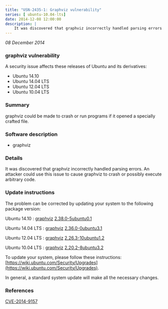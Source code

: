 ```yaml
---
title: "USN-2435-1: Graphviz vulnerability"
series: [ ubuntu-10.04-lts]
date: 2014-12-08 12:00:00
description: |
    It was discovered that graphviz incorrectly handled parsing errors. An attacker could use this issue to cause graphviz to crash or possibly execute arbitrary code. 
--- 
```

 
 

*08 December 2014*

### graphviz vulnerability

A security issue affects these releases of Ubuntu and its derivatives:

* Ubuntu 14.10
* Ubuntu 14.04 LTS
* Ubuntu 12.04 LTS
* Ubuntu 10.04 LTS

### Summary

graphviz could be made to crash or run programs if it opened a specially crafted file.

### Software description

* graphviz 

### Details

It was discovered that graphviz incorrectly handled parsing errors. An attacker could use this issue to cause graphviz to crash or possibly execute arbitrary code. 

### Update instructions

The problem can be corrected by updating your system to the following package version:

Ubuntu 14.10
 : [graphviz](https://launchpad.net/ubuntu/+source/graphviz) <span> [2.38.0-5ubuntu0.1](https://launchpad.net/ubuntu/+source/graphviz/2.38.0-5ubuntu0.1) </span> 

Ubuntu 14.04 LTS
 : [graphviz](https://launchpad.net/ubuntu/+source/graphviz) <span> [2.36.0-0ubuntu3.1](https://launchpad.net/ubuntu/+source/graphviz/2.36.0-0ubuntu3.1) </span> 

Ubuntu 12.04 LTS
 : [graphviz](https://launchpad.net/ubuntu/+source/graphviz) <span> [2.26.3-10ubuntu1.2](https://launchpad.net/ubuntu/+source/graphviz/2.26.3-10ubuntu1.2) </span> 

Ubuntu 10.04 LTS
 : [graphviz](https://launchpad.net/ubuntu/+source/graphviz) <span> [2.20.2-8ubuntu3.2](https://launchpad.net/ubuntu/+source/graphviz/2.20.2-8ubuntu3.2) </span> 

To update your system, please follow these instructions: [https://wiki.ubuntu.com/Security/Upgrades](https://wiki.ubuntu.com/Security/Upgrades).

In general, a standard system update will make all the necessary changes. 

### References

 
 [CVE-2014-9157](http://people.ubuntu.com/~ubuntu-security/cve/CVE-2014-9157)
 


